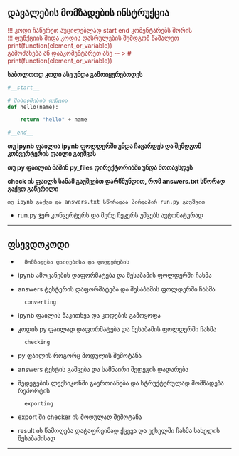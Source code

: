 
## დავალების მომზადების ინსტრუქცია 

<p style="color:brown;">
!!! კოდი ჩაწერეთ აუცილებლად start end კომენტარებს შორის <br>
!!! ფუნქციის შიდა კოდის დასრულების შემდგომ წაშალეთ print(function(element_or_variable))<br>
გამოძახება ან დააკომენტარეთ  ასე -- > # print(function(element_or_variable))
<p>


**საბოლოოდ კოდი ასე უნდა გამოიყურებოდეს**

```python
#__start__

# მისალმების ფუნცია
def hello(name):

    return "hello" + name

#__end__
```
**თუ ipynb ფაილია ipynb ფოლდერში უნდა ჩავარდეს და შემდგომ კონვერტერის ფაილი გაეშვას**

**თუ py ფაილია მაშინ  py_files დირექტორიაში უნდა მოთავსდეს**

**check ის ფაილს სანამ გაუშვებთ დარწმუნდით, რომ answers.txt სწორად გაქვთ გაწერილი**

`თუ ipynb გაქვთ და answers.txt სწორადაა პირდაპირ run.py გაუშვით`

* run.py ჯერ კონვერტერს და მერე ჩეკერს უშვებს ავტომატურად

-----
## ფსევდოკოდი
*
        მომზადება ფაილებისა და ფოლდერების

* ipynb ამოცანების დაფორმატება და შესაბამის ფოლდერში ჩასმა
* answers ტესტერის დაფორმატება და შესაბამის ფოლდერში ჩასმა

        converting

* ipynb ფაილის წაკითხვა და კოდების გამოყოფა
* კოდის py ფაილად დაფორმატება და შესაბამის ფოლდერში ჩასმა

        checking

* py ფაილის როგორც მოდულის შემოტანა
* answers ტესტის გაშვება და სამნაირი შედეგის დადარება
* შედეგების ლექსიკონში გაერთიანება და სტრუქტურულად მომზადება რეპორტის

        exporting

* export ში checker ის მოდულად შემოტანა
* result ის წამოღება დატაფრეიმად ქცევა და ექსელში ჩასმა სახელის შესაბამისად

------